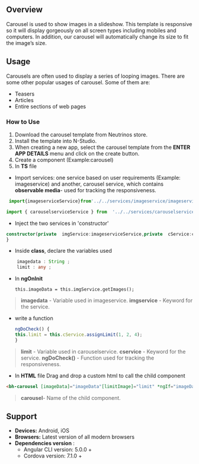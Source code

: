 ## Overview

Carousel is used to show images in a slideshow. This template is responsive so it will display gorgeously on all screen types including mobiles and computers. In addition, our carousel will automatically change its size to fit the image’s size.

## Usage

 Carousels are often used to display a series of looping images. There are some other popular usages of carousel. Some of them are:
  - Teasers   
 -  Articles     
 -  Entire sections of web pages

### How to Use

 1. Download the carousel template from Neutrinos store.  
 2. Install the template into N-Studio. 
 3. When creating a new app, select the carousel template from the **ENTER APP DETAILS** menu and click on the create button.
 4. Create a component (Example:carousel) 
 5. In **TS** file 
 - Import services: one service based on user requirements (Example: imageservice) and another, carousel service, which contains **observable media**- used for tracking the responsiveness.
```ts
 import{imageserviceService}from'../../services/imageservice/imageservice.service';
 ```
```ts
import { carouselserviceService } from  '../../services/carouselservice/carouselservice.service';
```

- Inject the two services in 'constructor'
```ts
constructor(private  imgService:imageserviceService,private  cService:carouselserviceService) {
}
```

- Inside **class**, declare the variables used
```ts
    imagedata : String ;
    limit : any ;
```        
- In **ngOnInit**

  `this.imageData = this.imgService.getImages();`

> **imagedata** - Variable used in imageservice.
> **imgservice** - Keyword for the service.
 
- write a function
	```ts
	ngDoCheck() { 
	this.limit = this.cService.assignLimit(1, 2, 4); 
	}
	```
	
> **limit** - Variable used in carouselservice.
> **cservice** - Keyword for the service.
> **ngDoCheck()** - Function used for tracking the responsiveness.
                    
- In **HTML** file
Drag and drop a custom html to call the child component
```html
<bh-carousel [imageData]="imageData"[limitImage]="limit" *ngIf="imageData"></bh-carousel>
```

> **carousel**- Name of the child component.


## Support  
- **Devices:** Android, iOS  
- **Browsers:** Latest version of all modern browsers  
- **Dependencies version**  :
	- Angular CLI version: 5.0.0 +  
	- Cordova version: 7.1.0 +











<!--stackedit_data:
eyJoaXN0b3J5IjpbNjYwNjM1OTI0LC0xODEzNTAwNzk2LC01MT
M0NjEwNzIsMTAwMDY0MTQxNiwzMjE4OTI3NTIsMTcwNDU0Nzk0
OSw0ODk1NTE5NjUsMzM0MjMyNDE0LDE4NzY3MjA3NDAsNDUxMD
g5NDIyLC00OTU2NDAyOCwtMjAxMDY2NTgxNiwtOTMwOTI1OTAz
XX0=
-->
